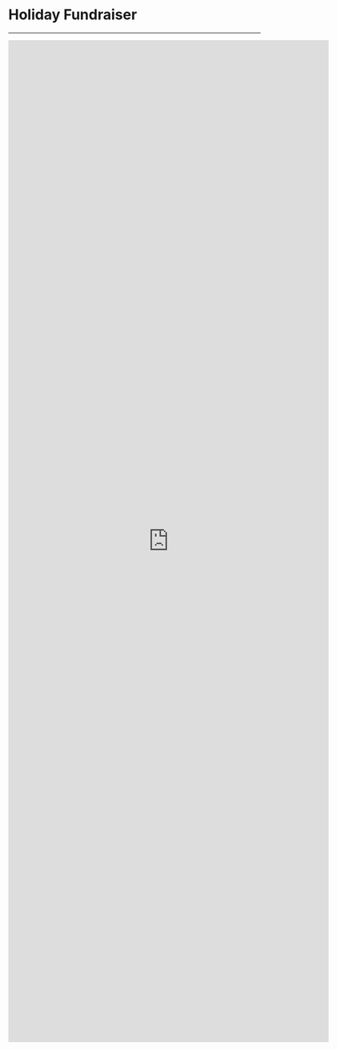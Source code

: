 # Holiday Fundraiser
---

<iframe src="https://docs.google.com/forms/d/e/1FAIpQLSd-YVSsHHrZt7y0UXojwKG-YidHEFs9gQO4U66Xs7OofZV1ag/viewform?embedded=true" width="640" height="2000" frameborder="0" marginheight="0" marginwidth="0">Loading…</iframe>